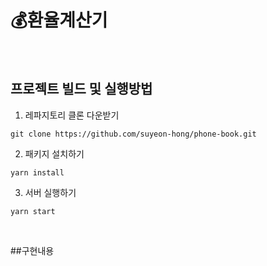 # 💰환율계산기

<br>

## 프로젝트 빌드 및 실행방법

1. 레파지토리 클론 다운받기

```
git clone https://github.com/suyeon-hong/phone-book.git
```

2. 패키지 설치하기

```
yarn install
```

3. 서버 실행하기

```
yarn start
```

<br>

##구현내용

